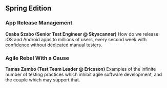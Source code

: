 ## Spring Edition

### App Release Management
__Csaba Szabo (Senior Test Engineer @ Skyscanner)__
How do we release iOS and Android apps to millions of users, every second week with confidence without dedicated manual testers.

### Agile Rebel With a Cause
__Tamas Zambo (Test Team Leader @ Ericsson)__
Examples of the infinite number of testing practices which inhibit agile software development, and the couple which may support that.
